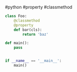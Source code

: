 #python #property #classmethod
```python
class Foo:
	@classmethod
	@property
	def bar(cls):
		return 'baz'

def main():
	pass


if __name__ == '__main__':
	main()

```